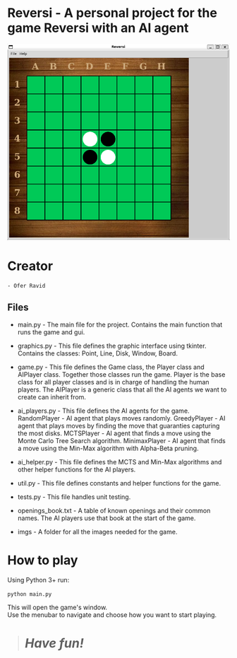 # Reversi - A personal project for the game Reversi with an AI agent
![ReversiWindow](imgs/reversi_window.png)

# Creator
    - Ofer Ravid


## Files
- main.py - The main file for the project. Contains the main function that runs
            the game and gui.

- graphics.py - This file defines the graphic interface using tkinter. Contains the
                classes: Point, Line, Disk, Window, Board.

- game.py - This file defines the Game class, the Player class and AIPlayer class.
            Together those classes run the game.
            Player is the base class for all player classes and is in charge of
            handling the human players.
            The AIPlayer is a generic class that all the AI agents we want to create
            can inherit from.

- ai_players.py -   This file defines the AI agents for the game.
                    RandomPlayer - AI agent that plays moves randomly.
                    GreedyPlayer - AI agent that plays moves by finding the move that
                    guaranties capturing the most disks.
                    MCTSPlayer - AI agent that finds a move using the Monte Carlo Tree
                    Search algorithm.
                    MinimaxPlayer - AI agent that finds a move using the Min-Max
                    algorithm with Alpha-Beta pruning.

- ai_helper.py -    This file defines the MCTS and Min-Max algorithms and other helper
                    functions for the AI players.

- util.py - This file defines constants and helper functions for the game.

- tests.py - This file handles unit testing.

- openings_book.txt -   A table of known openings and their common names.
                        The AI players use that book at the start of the game.

- imgs -    A folder for all the images needed for the game.


# How to play
Using Python 3+ run:

`python main.py`

This will open the game's window.\
Use the menubar to navigate and choose how you want to start playing.

># ***Have fun!***